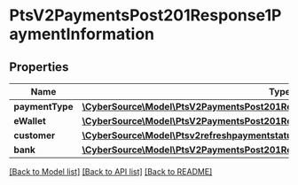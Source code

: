 # PtsV2PaymentsPost201Response1PaymentInformation

## Properties
Name | Type | Description | Notes
------------ | ------------- | ------------- | -------------
**paymentType** | [**\CyberSource\Model\PtsV2PaymentsPost201Response1PaymentInformationPaymentType**](PtsV2PaymentsPost201Response1PaymentInformationPaymentType.md) |  | [optional] 
**eWallet** | [**\CyberSource\Model\PtsV2PaymentsPost201Response1PaymentInformationEWallet**](PtsV2PaymentsPost201Response1PaymentInformationEWallet.md) |  | [optional] 
**customer** | [**\CyberSource\Model\Ptsv2refreshpaymentstatusidPaymentInformationCustomer**](Ptsv2refreshpaymentstatusidPaymentInformationCustomer.md) |  | [optional] 
**bank** | [**\CyberSource\Model\PtsV2PaymentsPost201Response1PaymentInformationBank**](PtsV2PaymentsPost201Response1PaymentInformationBank.md) |  | [optional] 

[[Back to Model list]](../README.md#documentation-for-models) [[Back to API list]](../README.md#documentation-for-api-endpoints) [[Back to README]](../README.md)


